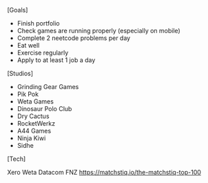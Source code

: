 [Goals]

- Finish portfolio
- Check games are running properly (especially on mobile)
- Complete 2 neetcode problems per day
- Eat well
- Exercise regularly
- Apply to at least 1 job a day

[Studios]

- Grinding Gear Games
- Pik Pok
- Weta Games
- Dinosaur Polo Club
- Dry Cactus
- RocketWerkz
- A44 Games
- Ninja Kiwi
- Sidhe

[Tech]

Xero
Weta
Datacom
FNZ
https://matchstiq.io/the-matchstiq-top-100
